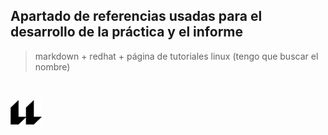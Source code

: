 ## Apartado de referencias usadas para el desarrollo de la práctica y el informe

> markdown + redhat + página de tutoriales linux (tengo que buscar el nombre)



<br>

![logo](icono-ull-negro.png)